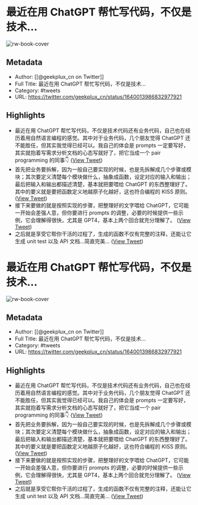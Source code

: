 # 最近在用 ChatGPT 帮忙写代码，不仅是技术...

![rw-book-cover](https://pbs.twimg.com/profile_images/1616372994515009537/7Jz4Q9pg.jpg)

## Metadata
- Author: [[@geekplux_cn on Twitter]]
- Full Title: 最近在用 ChatGPT 帮忙写代码，不仅是技术...
- Category: #tweets
- URL: https://twitter.com/geekplux_cn/status/1640013986832977921

## Highlights
- 最近在用 ChatGPT 帮忙写代码，不仅是技术代码还有业务代码，自己也在经历着用自然语言编程的感觉。其中对于业务代码，几个朋友觉得 ChatGPT 还不能胜任，但其实我觉得已经可以。我自己的体会是 prompts 一定要写好，其实就抱着写需求分析文档的心态写就好了，把它当成一个 pair programming 的同事👇 ([View Tweet](https://twitter.com/geekplux_cn/status/1640013986832977921))
- 首先把业务要拆解，因为一般自己要实现的时候，也是先拆解成几个步骤或模块；其次要定义清楚每个模块做什么，抽象成函数，设定对应的输入和输出；最后把输入和输出都描述清楚，基本就把要喂给 ChatGPT 的东西整理好了。其中的要义就是要把函数定义地越原子化越好，这也符合编程的 KISS 原则。 ([View Tweet](https://twitter.com/geekplux_cn/status/1640013989454434304))
- 接下来要做的就是按照实现的步骤，把整理好的文字喂给 ChatGPT，它可能一开始会差强人意，但你要进行 prompts 的调整，必要的时候提供一些示例，它会理解得很快，尤其是 GPT4，基本上两个回合就充分理解了。 ([View Tweet](https://twitter.com/geekplux_cn/status/1640013992075870209))
- 之后就是享受它帮你干活的过程了，生成的函数不仅有完整的注释，还能让它生成 unit test 以及 API 文档…简直完美… ([View Tweet](https://twitter.com/geekplux_cn/status/1640013994697293824))
# 最近在用 ChatGPT 帮忙写代码，不仅是技术...

![rw-book-cover](https://pbs.twimg.com/profile_images/1616372994515009537/7Jz4Q9pg.jpg)

## Metadata
- Author: [[@geekplux_cn on Twitter]]
- Full Title: 最近在用 ChatGPT 帮忙写代码，不仅是技术...
- Category: #tweets
- URL: https://twitter.com/geekplux_cn/status/1640013986832977921

## Highlights
- 最近在用 ChatGPT 帮忙写代码，不仅是技术代码还有业务代码，自己也在经历着用自然语言编程的感觉。其中对于业务代码，几个朋友觉得 ChatGPT 还不能胜任，但其实我觉得已经可以。我自己的体会是 prompts 一定要写好，其实就抱着写需求分析文档的心态写就好了，把它当成一个 pair programming 的同事👇 ([View Tweet](https://twitter.com/geekplux_cn/status/1640013986832977921))
- 首先把业务要拆解，因为一般自己要实现的时候，也是先拆解成几个步骤或模块；其次要定义清楚每个模块做什么，抽象成函数，设定对应的输入和输出；最后把输入和输出都描述清楚，基本就把要喂给 ChatGPT 的东西整理好了。其中的要义就是要把函数定义地越原子化越好，这也符合编程的 KISS 原则。 ([View Tweet](https://twitter.com/geekplux_cn/status/1640013989454434304))
- 接下来要做的就是按照实现的步骤，把整理好的文字喂给 ChatGPT，它可能一开始会差强人意，但你要进行 prompts 的调整，必要的时候提供一些示例，它会理解得很快，尤其是 GPT4，基本上两个回合就充分理解了。 ([View Tweet](https://twitter.com/geekplux_cn/status/1640013992075870209))
- 之后就是享受它帮你干活的过程了，生成的函数不仅有完整的注释，还能让它生成 unit test 以及 API 文档…简直完美… ([View Tweet](https://twitter.com/geekplux_cn/status/1640013994697293824))
